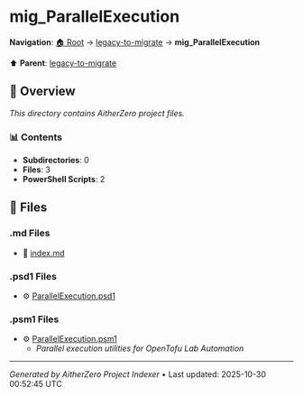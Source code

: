 # mig_ParallelExecution

**Navigation**: [🏠 Root](../../index.md) → [legacy-to-migrate](../index.md) → **mig_ParallelExecution**

⬆️ **Parent**: [legacy-to-migrate](../index.md)

## 📖 Overview

*This directory contains AitherZero project files.*

### 📊 Contents

- **Subdirectories**: 0
- **Files**: 3
- **PowerShell Scripts**: 2

## 📄 Files

### .md Files

- 📝 [index.md](./index.md)

### .psd1 Files

- ⚙️ [ParallelExecution.psd1](./ParallelExecution.psd1)

### .psm1 Files

- ⚙️ [ParallelExecution.psm1](./ParallelExecution.psm1)
  - *Parallel execution utilities for OpenTofu Lab Automation*

---

*Generated by AitherZero Project Indexer* • Last updated: 2025-10-30 00:52:45 UTC

